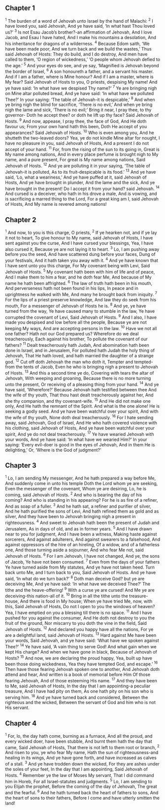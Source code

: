 ## Chapter 1

<sup>1</sup> The burden of a word of Jehovah unto Israel by the hand of Malachi:
<sup>2</sup> I have loved you, said Jehovah, And ye have said, ‘In what hast Thou loved us?’
<sup>3</sup> Is not Esau Jacob’s brother?-an affirmation of Jehovah, And I love Jacob, and Esau I have hated, And I make his mountains a desolation, And his inheritance for dragons of a wilderness.
<sup>4</sup> Because Edom saith, ‘We have been made poor, And we turn back and we build the wastes,’ Thus said Jehovah of Hosts: They do build, and I do destroy, And men have called to them, ‘O region of wickedness,’ ‘O people whom Jehovah defied to the age.’
<sup>5</sup> And your eyes do see, and ye say, ‘Magnified is Jehovah beyond the border of Israel,
<sup>6</sup> A son honoureth a father, and a servant his master. And if I am a father, where is Mine honour? And if I am a master, where is My fear? Said Jehovah of Hosts to you, O priests, despising My name! And ye have said: ‘In what have we despised Thy name?’
<sup>7</sup> Ye are bringing nigh on Mine altar polluted bread, And ye have said: ‘In what have we polluted Thee?’ In your saying: ‘The table of Jehovah-it is despicable,’
<sup>8</sup> And when ye bring nigh the blind for sacrifice, ‘There is no evil,’ And when ye bring nigh the lame and sick, ‘There is no evil;’ Bring it near, I pray thee, to thy governor- Doth he accept thee? or doth he lift up thy face? Said Jehovah of Hosts.
<sup>9</sup> And now, appease, I pray thee, the face of God, And He doth favour us; From your own hand hath this been, Doth He accept of you appearances? Said Jehovah of Hosts.
<sup>10</sup> Who is even among you, And he shutteth the two-leaved doors? Yea, ye do not kindle Mine altar for nought, I have no pleasure in you, said Jehovah of Hosts, And a present I do not accept of your hand.
<sup>11</sup> For, from the rising of the sun to its going in, Great is My name among nations, And in every place perfume is brought nigh to My name, and a pure present, For great is My name among nations, Said Jehovah of Hosts.
<sup>12</sup> And ye are polluting it in your saying, ‘The table of Jehovah-it is polluted, As to its fruit-despicable is its food.’
<sup>13</sup> And ye have said, ‘Lo, what a weariness,’ And ye have puffed at it, said Jehovah of Hosts, And ye have brought in plunder, And the lame and the sick, And ye have brought in the present! Do I accept it from your hand? said Jehovah.
<sup>14</sup> And cursed is a deceiver, who hath in his drove a male, And is vowing, and is sacrificing a marred thing to the Lord, For a great king am I, said Jehovah of Hosts, And My name is revered among nations!
## Chapter 2

<sup>1</sup> And now, to you is this charge, O priests,
<sup>2</sup> If ye hearken not, and if ye lay it not to heart, To give honour to My name, said Jehovah of Hosts, I have sent against you the curse, And I have cursed your blessings, Yea, I have also cursed it, Because ye are not laying it to heart.
<sup>3</sup> Lo, I am pushing away before you the seed, And have scattered dung before your faces, Dung of your festivals, And it hath taken you away with it.
<sup>4</sup> And ye have known that I have sent unto you this charge, For My covenant being with Levi, Said Jehovah of Hosts.
<sup>5</sup> My covenant hath been with him of life and of peace, And I make them to him a fear, and he doth fear Me, And because of My name he hath been affrighted.
<sup>6</sup> The law of truth hath been in his mouth, And perverseness hath not been found in his lips, In peace and in uprightness he walked with Me, And many he brought back from iniquity.
<sup>7</sup> For the lips of a priest preserve knowledge, And law they do seek from his mouth, For a messenger of Jehovah of Hosts he is.
<sup>8</sup> And ye, ye have turned from the way, Ye have caused many to stumble in the law, Ye have corrupted the covenant of Levi, Said Jehovah of Hosts.
<sup>9</sup> And I also, I have made you despised and low before all the people, Because ye are not keeping My ways, And are accepting persons in the law.
<sup>10</sup> Have we not all one father? Hath not our God prepared us? Wherefore do we deal treacherously, Each against his brother, To pollute the covenant of our fathers?
<sup>11</sup> Dealt treacherously hath Judah, And abomination hath been done in Israel, and in Jerusalem, For polluted hath Judah the holy thing of Jehovah, That He hath loved, and hath married the daughter of a strange god.
<sup>12</sup> Cut off doth Jehovah the man who doth it, Tempter and tempted-from the tents of Jacob, Even he who is bringing nigh a present to Jehovah of Hosts.
<sup>13</sup> And this a second time ye do, Covering with tears the altar of Jehovah, With weeping and groaning, Because there is no more turning unto the present, Or receiving of a pleasing thing from your hand.
<sup>14</sup> And ye have said, ‘Wherefore?’ Because Jehovah hath testified between thee And the wife of thy youth, That thou hast dealt treacherously against her, And she thy companion, and thy covenant-wife.
<sup>15</sup> And He did not make one only, And He hath the remnant of the Spirit. And what is the one alone! He is seeking a godly seed. And ye have been watchful over your spirit, And with the wife of thy youth, None doth deal treacherously.
<sup>16</sup> For I hate sending away, said Jehovah, God of Israel, And He who hath covered violence with his clothing, said Jehovah of Hosts, And ye have been watchful over your spirit, And ye do not deal treacherously.
<sup>17</sup> Ye have wearied Jehovah with your words, And ye have said: ‘In what have we wearied Him?’ In your saying: ‘Every evil-doer is good in the eyes of Jehovah, And in them He is delighting,’ Or, ‘Where is the God of judgment?’
## Chapter 3

<sup>1</sup> Lo, I am sending My messenger, And he hath prepared a way before Me, And suddenly come in unto his temple Doth the Lord whom ye are seeking, Even the messenger of the covenant, Whom ye are desiring, Lo, he is coming, said Jehovah of Hosts.
<sup>2</sup> And who is bearing the day of his coming? And who is standing in his appearing? For he is as fire of a refiner, And as soap of a fuller.
<sup>3</sup> And he hath sat, a refiner and purifier of silver, And he hath purified the sons of Levi, And hath refined them as gold and as silver, And they have been to Jehovah bringing nigh a present in righteousness.
<sup>4</sup> And sweet to Jehovah hath been the present of Judah and Jerusalem, As in days of old, and as in former years.
<sup>5</sup> And I have drawn near to you for judgment, And I have been a witness, Making haste against sorcerers, And against adulterers, And against swearers to a falsehood, And against oppressors of the hire of an hireling, Of a widow, and of a fatherless one, And those turning aside a sojourner, And who fear Me not, said Jehovah of Hosts.
<sup>6</sup> For I am Jehovah, I have not changed, And ye, the sons of Jacob, Ye have not been consumed.
<sup>7</sup> Even from the days of your fathers Ye have turned aside from My statutes, And ye have not taken heed. Turn back unto Me, and I turn back to you, Said Jehovah of Hosts. And ye have said, ‘In what do we turn back?’
<sup>8</sup> Doth man deceive God? but ye are deceiving Me, And ye have said: ‘In what have we deceived Thee?’ The tithe and the heave-offering!
<sup>9</sup> With a curse ye are cursed! And Me ye are deceiving-this nation-all of it.
<sup>10</sup> Bring in all the tithe unto the treasure-house, And there is food in My house; When ye have tried Me, now, with this, Said Jehovah of Hosts, Do not I open to you the windows of heaven? Yea, I have emptied on you a blessing till there is no space.
<sup>11</sup> And I have pushed for you against the consumer, And He doth not destroy to you the fruit of the ground, Nor miscarry to you doth the vine in the field, Said Jehovah of Hosts.
<sup>12</sup> And declared you happy have all the nations, For ye are a delightful land, said Jehovah of Hosts.
<sup>13</sup> Hard against Me have been your words, Said Jehovah, and ye have said: ‘What have we spoken against Thee?’
<sup>14</sup> Ye have said, ‘A vain thing to serve God! And what gain when we kept His charge? And when we have gone in black, Because of Jehovah of Hosts?
<sup>15</sup> And now, we are declaring the proud happy, Yea, built up have been those doing wickedness, Yea they have tempted God, and escape.’
<sup>16</sup> Then have those fearing Jehovah spoken one to another, And Jehovah doth attend and hear, And written is a book of memorial before Him Of those fearing Jehovah, And of those esteeming His name.
<sup>17</sup> And they have been to Me, said Jehovah of Hosts, In the day that I am appointing-a peculiar treasure, And I have had pity on them, As one hath pity on his son who is serving him.
<sup>18</sup> And ye have turned back and considered, Between the righteous and the wicked, Between the servant of God and him who is not His servant.
## Chapter 4

<sup>1</sup> For, lo, the day hath come, burning as a furnace, And all the proud, and every wicked doer, have been stubble, And burnt them hath the day that came, Said Jehovah of Hosts, That there is not left to them root or branch,
<sup>2</sup> And risen to you, ye who fear My name, Hath the sun of righteousness-and healing in its wings, And ye have gone forth, and have increased as calves of a stall.
<sup>3</sup> And ye have trodden down the wicked, For they are ashes under the soles of your feet, In the day that I am appointing, Said Jehovah of Hosts.
<sup>4</sup> Remember ye the law of Moses My servant, That I did command him in Horeb, For all Israel-statutes and judgments.
<sup>5</sup> Lo, I am sending to you Elijah the prophet, Before the coming of the day of Jehovah, The great and the fearful.
<sup>6</sup> And he hath turned back the heart of fathers to sons, And the heart of sons to their fathers, Before I come and have utterly smitten the land!